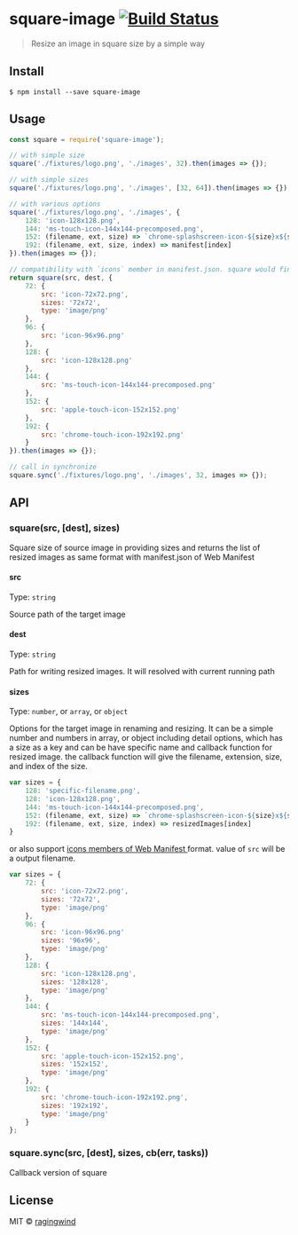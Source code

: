 # square-image [![Build Status](https://travis-ci.org/ragingwind/square-image.svg?branch=master)](https://travis-ci.org/ragingwind/square-image)

> Resize an image in square size by a simple way


## Install

```
$ npm install --save square-image
```


## Usage

```js
const square = require('square-image');

// with simple size
square('./fixtures/logo.png', './images', 32).then(images => {});

// with simple sizes
square('./fixtures/logo.png', './images', [32, 64]).then(images => {});

// with various options
square('./fixtures/logo.png', './images', {
	128: 'icon-128x128.png',
	144: 'ms-touch-icon-144x144-precomposed.png',
	152: (filename, ext, size) => `chrome-splashscreen-icon-${size}x${size}${ext}`,
	192: (filename, ext, size, index) => manifest[index]
}).then(images => {});

// compatibility with `icons` member in manifest.json. square would find out `src` member in each property items
return square(src, dest, {
	72: {
		src: 'icon-72x72.png',
		sizes: '72x72',
		type: 'image/png'
	},
	96: {
		src: 'icon-96x96.png'
	},
	128: {
		src: 'icon-128x128.png'
	},
	144: {
		src: 'ms-touch-icon-144x144-precomposed.png'
	},
	152: {
		src: 'apple-touch-icon-152x152.png'
	},
	192: {
		src: 'chrome-touch-icon-192x192.png'
	}
}).then(images => {});

// call in synchronize
square.sync('./fixtures/logo.png', './images', 32, images => {});
```


## API

### square(src, [dest], sizes)

Square size of source image in providing sizes and returns the list of resized images as same format with manifest.json of Web Manifest

#### src

Type: `string`

Source path of the target image

#### dest

Type: `string`

Path for writing resized images. It will resolved with current running path

#### sizes

Type: `number`, or `array`, or `object`

Options for the target image in renaming and resizing. It can be a simple number and numbers in array, or object including detail options, which has a size as a key and can be have specific name and callback function for resized image. the callback function will give the filename, extension, size, and index of the size.

```js
var sizes = {
	128: 'specific-filename.png',
	128: 'icon-128x128.png',
	144: 'ms-touch-icon-144x144-precomposed.png',
	152: (filename, ext, size) => `chrome-splashscreen-icon-${size}x${size}${ext}`,
	192: (filename, ext, size, index) => resizedImages[index]
}
```

or also support [icons members of Web Manifest ](https://www.w3.org/TR/appmanifest/#icons-member) format. value of `src` will be a output filename.

```js
var sizes = {
	72: {
		src: 'icon-72x72.png',
		sizes: '72x72',
		type: 'image/png'
	},
	96: {
		src: 'icon-96x96.png'
		sizes: '96x96',
		type: 'image/png'
	},
	128: {
		src: 'icon-128x128.png',
		sizes: '128x128',
		type: 'image/png'
	},
	144: {
		src: 'ms-touch-icon-144x144-precomposed.png',
		sizes: '144x144',
		type: 'image/png'
	},
	152: {
		src: 'apple-touch-icon-152x152.png',
		sizes: '152x152',
		type: 'image/png'
	},
	192: {
		src: 'chrome-touch-icon-192x192.png',
		sizes: '192x192',
		type: 'image/png'
	}
};
```

### square.sync(src, [dest], sizes, cb(err, tasks))

Callback version of square

## License

MIT © [ragingwind](http://ragingwind.me)
